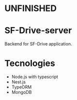 # UNFINISHED

# SF-Drive-server

Backend for SF-Drive application.

# Tecnologies

<ul>
    <li>Node.js with typescript</li>
    <li>Nest.js</li>
    <li>TypeORM</li>
    <li>MongoDB</li>
</ul>
